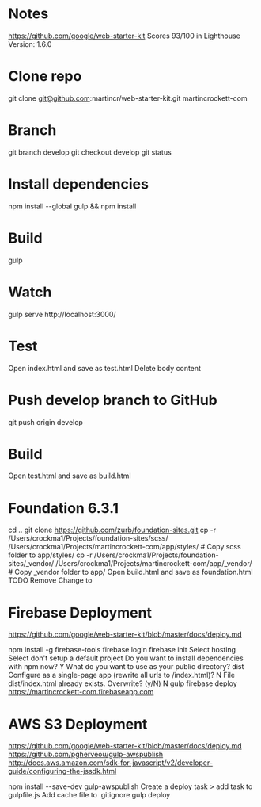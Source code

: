 # Notes

https://github.com/google/web-starter-kit
Scores 93/100 in Lighthouse Version: 1.6.0

Clone repo
==========
git clone git@github.com:martincr/web-starter-kit.git martincrockett-com

Branch
======
git branch develop
git checkout develop
git status

Install dependencies
====================
npm install --global gulp && npm install

Build
=====
gulp

Watch
=====
gulp serve
http://localhost:3000/

Test
====
Open index.html and save as test.html
Delete body content

Push develop branch to GitHub
=============================
git push origin develop

Build
=====
Open test.html and save as build.html

Foundation 6.3.1
================
cd ..
git clone https://github.com/zurb/foundation-sites.git
cp -r /Users/crockma1/Projects/foundation-sites/scss/ /Users/crockma1/Projects/martincrockett-com/app/styles/ # Copy scss folder to app/styles/
cp -r /Users/crockma1/Projects/foundation-sites/_vendor/ /Users/crockma1/Projects/martincrockett-com/app/_vendor/ # Copy _vendor folder to app/
Open build.html and save as foundation.html
TODO
Remove <link rel="stylesheet" href="https://code.getmdl.io/1.2.1/material.indigo-pink.min.css">
Change <link rel="stylesheet" href="styles/main.css"> to <link rel="stylesheet" href="styles/foundation.scss">

Firebase Deployment
===================
https://github.com/google/web-starter-kit/blob/master/docs/deploy.md

npm install -g firebase-tools
firebase login
firebase init
Select hosting
Select don't setup a default project
Do you want to install dependencies with npm now? Y
What do you want to use as your public directory? dist
Configure as a single-page app (rewrite all urls to /index.html)? N
File dist/index.html already exists. Overwrite? (y/N) N
gulp
firebase deploy
https://martincrockett-com.firebaseapp.com

AWS S3 Deployment
=================
https://github.com/google/web-starter-kit/blob/master/docs/deploy.md
https://github.com/pgherveou/gulp-awspublish
http://docs.aws.amazon.com/sdk-for-javascript/v2/developer-guide/configuring-the-jssdk.html

npm install --save-dev gulp-awspublish
Create a deploy task > add task to gulpfile.js
Add cache file to .gitignore
gulp deploy
